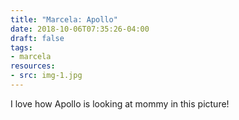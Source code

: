```yaml
---
title: "Marcela: Apollo"
date: 2018-10-06T07:35:26-04:00
draft: false
tags:
- marcela
resources:
- src: img-1.jpg
---
```


I love how Apollo is looking at mommy in this picture!
